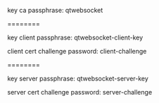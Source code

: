 key ca passphrase:
qtwebsocket

========

key client passphrase:
qtwebsocket-client-key

client cert challenge password:
client-challenge

========

key server passphrase:
qtwebsocket-server-key

server cert challenge password:
server-challenge
